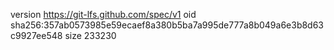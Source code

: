 version https://git-lfs.github.com/spec/v1
oid sha256:357ab0573985e59ecaef8a380b5ba7a995de777a8b049a6e3b8d63c9927ee548
size 233230
